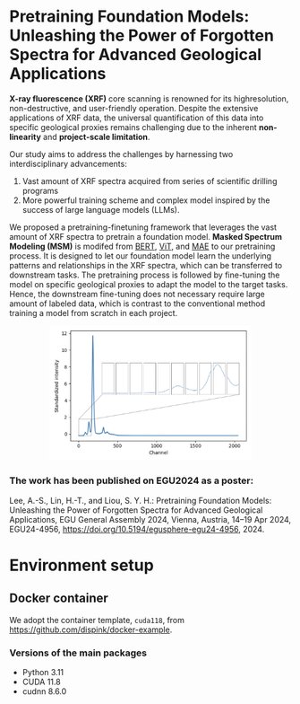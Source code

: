 # Pretraining Foundation Models: <br> Unleashing the Power of Forgotten Spectra for Advanced Geological Applications
**X-ray fluorescence (XRF)** core scanning is renowned for its highresolution, non-destructive, and user-friendly operation. Despite the
extensive applications of XRF data, the universal quantification of this data into specific geological proxies remains challenging due to
the inherent __non-linearity__ and __project-scale limitation__.

Our study aims to address the challenges by harnessing two interdisciplinary advancements: 
1. Vast amount of XRF spectra acquired from series of scientific drilling programs
1. More powerful training scheme and complex model inspired by the success of large language models (LLMs).

We proposed a pretraining-finetuning framework that leverages the vast amount of XRF spectra to pretrain a foundation model. **Masked Spectrum Modeling (MSM)** is modifed from [BERT](https://arxiv.org/abs/1810.04805), [ViT](https://arxiv.org/abs/2010.11929), and [MAE](https://arxiv.org/abs/2111.06377) to our pretraining process. It is designed to let our foundation model learn the underlying patterns and relationships in the XRF spectra, which can be transferred to downstream tasks. The pretraining process is followed by fine-tuning the model on specific geological proxies to adapt the model to the target tasks. Hence, the downstream fine-tuning does not necessary require large amount of labeled data, which is contrast to the conventional method training a model from scratch in each project. 

<p align="center">
  <img src="files/demo_patch_combined.png" width="360" />
</p>

### The work has been published on EGU2024 as a poster:
Lee, A.-S., Lin, H.-T., and Liou, S. Y. H.: Pretraining Foundation Models: Unleashing the Power of Forgotten Spectra for Advanced Geological Applications, EGU General Assembly 2024, Vienna, Austria, 14–19 Apr 2024, EGU24-4956, https://doi.org/10.5194/egusphere-egu24-4956, 2024.

# Environment setup
## Docker container
We adopt the container template, `cuda118`, from <https://github.com/dispink/docker-example>.

### Versions of the main packages
-   Python 3.11
-   CUDA 11.8
-   cudnn 8.6.0
